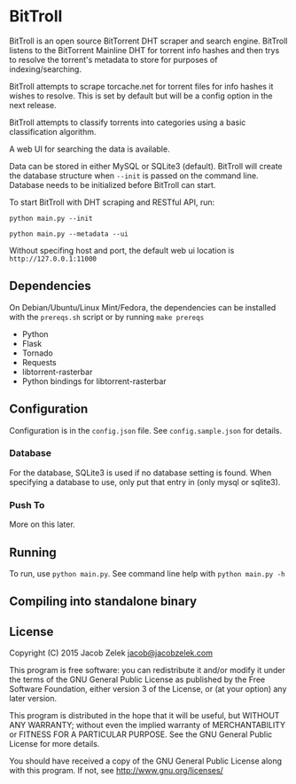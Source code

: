 # BitTroll

BitTroll is an open source BitTorrent DHT scraper and search engine. BitTroll listens
to the BitTorrent Mainline DHT for torrent info hashes and then trys to resolve the
torrent's metadata to store for purposes of indexing/searching.

BitTroll attempts to scrape torcache.net for torrent files for info hashes it wishes to resolve.
This is set by default but will be a config option in the next release.

BitTroll attempts to classify torrents into categories using a basic classification algorithm.

A web UI for searching the data is available.

Data can be stored in either MySQL or SQLite3 (default). BitTroll will create the database structure
when `--init` is passed on the command line. Database needs to be initialized before BitTroll can start.

To start BitTroll with DHT scraping and RESTful API, run:

`python main.py --init`

`python main.py --metadata --ui`

Without specifing host and port, the default web ui location is `http://127.0.0.1:11000`

## Dependencies

On Debian/Ubuntu/Linux Mint/Fedora, the dependencies can be installed
with the `prereqs.sh` script or by running `make prereqs`

* Python
* Flask
* Tornado
* Requests
* libtorrent-rasterbar
* Python bindings for libtorrent-rasterbar

## Configuration
Configuration is in the `config.json` file. See `config.sample.json` for details.

### Database
For the database, SQLite3 is used if no database setting is found. When specifying a
database to use, only put that entry in (only mysql or sqlite3).

### Push To
More on this later.

## Running
To run, use `python main.py`. See command line help with `python main.py -h`

## Compiling into standalone binary

## License
Copyright (C) 2015  Jacob Zelek <jacob@jacobzelek.com>

This program is free software: you can redistribute it and/or modify
it under the terms of the GNU General Public License as published by
the Free Software Foundation, either version 3 of the License, or
(at your option) any later version.

This program is distributed in the hope that it will be useful,
but WITHOUT ANY WARRANTY; without even the implied warranty of
MERCHANTABILITY or FITNESS FOR A PARTICULAR PURPOSE.  See the
GNU General Public License for more details.

You should have received a copy of the GNU General Public License
along with this program.  If not, see <http://www.gnu.org/licenses/>
